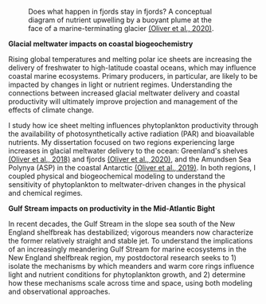 <figure style="width: 400px" class="align-right">
  <img src="http://hildeoliver.github.io/assets/marine-terminating-glacier.png" alt="">
  <figcaption>Does what happen in fjords stay in fjords? A conceptual diagram of nutrient upwelling by a buoyant plume at the face of a marine-terminating glacier <a href="https://doi.org/10.1029/2020JC016185">(Oliver et al., 2020)</a>.</figcaption>
</figure> 

**Glacial meltwater impacts on coastal biogeochemistry**

Rising global temperatures and melting polar ice sheets are increasing the delivery of freshwater to high-latitude coastal oceans, which may influence coastal marine ecosystems. Primary producers, in particular, are likely to be impacted by changes in light or nutrient regimes. Understanding the connections between increased glacial meltwater delivery and coastal productivity will ultimately improve projection and management of the effects of climate change.

I study how ice sheet melting influences phytoplankton productivity through the availability of photosynthetically active radiation (PAR) and bioavailable nutrients. My dissertation focused on two regions experiencing large increases in glacial meltwater delivery to the ocean: Greenland's shelves <a href="https://doi.org/10.1002/2018JC013802">(Oliver et al., 2018)</a> and fjords <a href="https://doi.org/10.1029/2020JC016185">(Oliver et al., 2020)</a>, and the Amundsen Sea Polynya (ASP) in the coastal Antarctic <a href="https://doi.org/10.1029/2018GB006168">(Oliver et al., 2019)</a>. In both regions, I coupled physical and biogeochemical modeling to understand the sensitivity of phytoplankton to meltwater-driven changes in the physical and chemical regimes. 


**Gulf Stream impacts on productivity in the Mid-Atlantic Bight**

In recent decades, the Gulf Stream in the slope sea south of the New England shelfbreak has destabilized; vigorous meanders now characterize the former relatively straight and stable jet. To understand the implications of an increasingly meandering Gulf Stream for marine ecosystems in the New England shelfbreak region, my postdoctoral research seeks to 1) isolate the mechanisms by which meanders and warm core rings influence light and nutrient conditions for phytoplankton growth, and 2) determine how these mechanisms scale across time and space, using both modeling and observational approaches.

